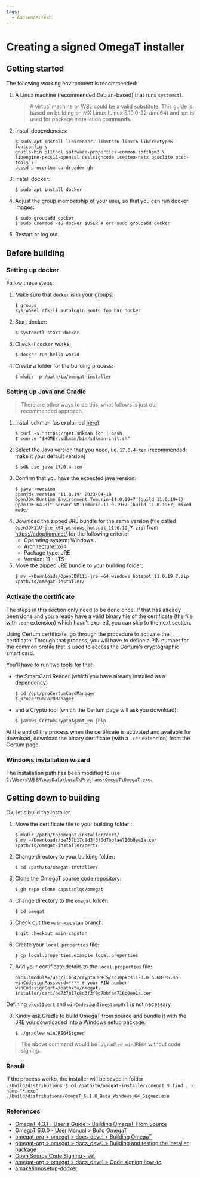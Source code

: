 ```yaml
---
tags:
  - Audience꞉Tech
---
```


# Creating a signed OmegaT installer

## Getting started

The following working environment is recommended:

1. A Linux machine (recommended Debian-based) that runs `systemctl`.
	
	> A virtual machine or WSL could be a valid substitute. This guide is based on building on MX Linux (Linux 5.10.0-22-amd64) and `apt` is used for package installation commands.

2. Install dependencies:
    ```
    $ sudo apt install libxrender1 libxtst6 libxi6 libfreetype6 fontconfig \
	gnutls-bin p11tool software-properties-common softhsm2 \
	libengine-pkcs11-openssl osslsigncode icedtea-netx pcsclite pcsc-tools \
	pcscd procertum-cardreader gh
    ```

3. Install docker:
    ```
    $ sudo apt install docker
    ```
4. Adjust the group membership of your user, so that you can run docker images:
    ```
    $ sudo groupadd docker
    $ sudo usermod -aG docker $USER # or: sudo groupadd docker
    ```
5. Restart or log out.

## Before building

### Setting up docker

Follow these steps: 

1. Make sure that `docker` is in your groups:
    ```
    $ groups
    sys wheel rfkill autologin souto foo bar docker
    ```
2. Start docker:
	```
	$ systemctl start docker
	```
3. Check if `docker` works:
	```
	$ docker run hello-world
	```
7.	Create a folder for the building process:
	```
	$ mkdir -p /path/to/omegat-installer
	```
### Setting up Java and Gradle

> There are other ways to do this, what follows is just our recommended approach.

1. Install sdkman (as explained [here](https://sdkman.io/install)):
	```
	$ curl -s "https://get.sdkman.io" | bash
	$ source "$HOME/.sdkman/bin/sdkman-init.sh"
	```
2. Select the Java version that you need, i.e. `17.0.4-tem` (recommended: make it your default version)
	```
	$ sdk use java 17.0.4-tem
	```
3. Confirm that you have the expected java version:
	```
	$ java -version
	openjdk version "11.0.19" 2023-04-18
	OpenJDK Runtime Environment Temurin-11.0.19+7 (build 11.0.19+7)
	OpenJDK 64-Bit Server VM Temurin-11.0.19+7 (build 11.0.19+7, mixed mode)
	```	
8. Download the zipped JRE bundle for the same version (file called `OpenJDK11U-jre_x64_windows_hotspot_11.0.19_7.zip`) from https://adoptium.net/ for the following criteria:
	- Operating system: Windows
	- Architecture: x64
	- Package type: JRE
	- Version: 11 - LTS
9. Move the zipped JRE bundle to your building folder:
	```
	$ mv ~/Downloads/OpenJDK11U-jre_x64_windows_hotspot_11.0.19_7.zip /path/to/omegat-installer/
	```

### Activate the certificate
The steps in this section only need to be done once. If that has already been done and you already have a valid binary file of the certificate (the file with `.cer` extension) which hasn't expired, you can skip to the next section.

Using Certum certificate, go through the procedure to activate the certificate. Through that process, you will have to define a PIN number for the common profile that is used to access the Certum's cryptographic smart card.

You'll have to run two tools for that: 

- the SmartCard Reader (which you have already installed as a dependency)
	```
	$ cd /opt/proCertumCardManager
	$ proCertumCardManager
	```
-  and a Crypto tool (which the Certum page will ask you download):
	```
	$ javaws CertumCryptoAgent_en.jnlp
	```
At the end of the process when the certificate is activated and available for download, download the binary certificate (with a `.cer` extension) from the Certum page.

### Windows installation wizard

The installation path has been modified to use `C:\Users\USER\AppData\Local\Programs\OmegaT\OmegaT.exe`.

## Getting down to building

Ok, let's build the installer.

1. Move the certificate file to your building folder : 
	```
	$ mkdir /path/to/omegat-installer/cert/
	$ mv ~/Downloads/be737b17c8d3f3f0d7bbfae716b0ee1a.cer /path/to/omegat-installer/cert/
	```
2. Change directory to your building folder: 
	```
	$ cd /path/to/omegat-installer/
	```
3. Clone the OmegaT source code repository:
	```
	$ gh repo clone capstanlqc/omegat
	```
4. Change directory to the `omegat` folder:

	```
	$ cd omegat
	```
5. Check out the `main-capstan` branch:

	```
	$ git checkout main-capstan
	```
6. Create your `local.properties` file:

	```
	$ cp local.properties.example local.properties
	```
7. Add your certificate details to the `local.properties` file:
	```
	pkcs11module=/usr/lib64/crypto3PKCS/sc30pkcs11-3.0.6.68-MS.so
	winCodesignPassword=**** # your PIN number
	winCodesignCert=/path/to/omegat-installer/cert/be737b17c8d3f3f0d7bbfae716b0ee1a.cer
	```
Defining `pkcs11cert` and `winCodesignTimestampUrl` is not necessary.

8. Kindly ask Gradle to build OmegaT from source and bundle it with the JRE you downloaded into a Windows setup package:
	```
	$ ./gradlew winJRE64Signed
	``` 
> The above command would be `./gradlew winJRE64` without code signing.


### Result

If the process works, the installer will be saved in folder `./build/distributions`:
	```
	$ cd /path/to/omegat-installer/omegat
	$ find . -name "*.exe"
	./build/distributions/OmegaT_6.1.0_Beta_Windows_64_Signed.exe
	```
### References

- [OmegaT 4.3.1 - User's Guide > Building OmegaT From Source](https://omegat.sourceforge.io/manual-latest/en/chapter.installing.and.running.html#building.OmegaT.from.source)
- [OmegaT 6.0.0 - User Manual > Build OmegaT](https://omegat.sourceforge.io/manual-standard/en/chapter.how.to.html)
- [omegat-org > omegat > docs_devel > Building OmegaT](https://github.com/omegat-org/omegat/blob/master/docs_devel/docs/02.HowToBuild.md)
- [omegat-org > omegat > docs_devel > Building and testing the installer package](https://github.com/omegat-org/omegat/blob/master/docs_devel/docs/93.BuildingInstallerPackage.md)
- [Open Source Code Signing - set](https://shop.certum.eu/open-source-code-signing.html)
- [omegat-org > omegat > docs_devel > Code signing how-to](https://github.com/omegat-org/omegat/blob/master/docs_devel/docs/92.CodeSigning.md)
- [amake/innosetup-docker](https://github.com/amake/innosetup-docker)

<!-- source: https://rentry.org/build_omegat_jre11_win64 -->